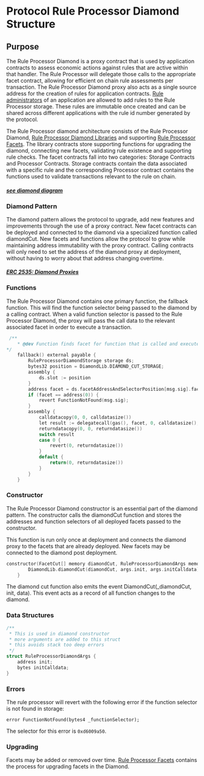 # Protocol Rule Processor Diamond Structure 

## Purpose

The Rule Processor Diamond is a proxy contract that is used by application contracts to assess economic actions against rules that are active within that handler. The Rule Processor will delegate those calls to the appropriate facet contract, allowing for efficient on chain rule assessments per transaction. The Rule Processor Diamond proxy also acts as a single source address for the creation of rules for application contracts. [Rule administrators](../permissions/ADMIN-ROLES.md) of an application are allowed to add rules to the Rule Processor storage. These rules are immutable once created and can be shared across different applications with the rule id number generated by the protocol. 

The Rule Processor diamond architecture consists of the Rule Processor Diamond, [Rule Processor Diamond Libraries](./RULE-PROCESSOR-LIBRARIES.md) and supporting [Rule Processor Facets](./RULE-PROCESSOR-FACETS.md). The library contracts store supporting functions for upgrading the diamond, connecting new facets, validating rule existence and supporting rule checks. The facet contracts fall into two categories: Storage Contracts and Processor Contracts. Storage contracts contain the data associated with a specific rule and the corresponding Processor contract contains the functions used to validate transactions relevant to the rule on chain. 

#### *[see diamond diagram](../images/ProtocolOverview.png)*

### Diamond Pattern

The diamond pattern allows the protocol to upgrade, add new features and improvements through the use of a proxy contract. New facet contracts can be deployed and connected to the diamond via a specialized function called diamondCut. New facets and functions allow the protocol to grow while maintaining address immutability with the proxy contract. Calling contracts will only need to set the address of the diamond proxy at deployment, without having to worry about that address changing overtime.  
#### *[ERC 2535: Diamond Proxies](https://eips.ethereum.org/EIPS/eip-2535)*

### Functions 

The Rule Processor Diamond contains one primary function, the fallback function. This will find the function selector being passed to the diamond by a calling contract. When a valid function selector is passed to the Rule Processor Diamond, the proxy will pass the call data to the relevant associated facet in order to execute a transaction. 

```c
 /**
    * @dev Function finds facet for function that is called and execute the function if a facet is found and return any value.
*/
    fallback() external payable {
        RuleProcessorDiamondStorage storage ds;
        bytes32 position = DiamondLib.DIAMOND_CUT_STORAGE;
        assembly {
            ds.slot := position
        }
        address facet = ds.facetAddressAndSelectorPosition[msg.sig].facetAddress;
        if (facet == address(0)) {
            revert FunctionNotFound(msg.sig);
        }
        assembly {
            calldatacopy(0, 0, calldatasize())
            let result := delegatecall(gas(), facet, 0, calldatasize(), 0, 0)
            returndatacopy(0, 0, returndatasize())
            switch result
            case 0 {
                revert(0, returndatasize())
            }
            default {
                return(0, returndatasize())
            }
        }
    }
```

### Constructor  

The Rule Processor Diamond constructor is an essential part of the diamond pattern. The constructor calls the diamondCut function and stores the addresses and function selectors of all deployed facets passed to the constructor. 

This function is run only once at deployment and connects the diamond proxy to the facets that are already deployed. New facets may be connected to the diamond post deployment. 

```c
constructor(FacetCut[] memory diamondCut, RuleProcessorDiamondArgs memory args) payable {
        DiamondLib.diamondCut(diamondCut, args.init, args.initCalldata);
    }
```
The diamond cut function also emits the event DiamondCut(_diamondCut, init, data). This event acts as a record of all function changes to the diamond. 

### Data Structures 

```c
/**
 * This is used in diamond constructor
 * more arguments are added to this struct
 * this avoids stack too deep errors
 */
struct RuleProcessorDiamondArgs {
    address init;
    bytes initCalldata;
}
```

### Errors 
The rule processor will revert with the following error if the function selector is not found in storage: 

```
error FunctionNotFound(bytes4 _functionSelector);
```

The selector for this error is `0xd6009a50`.


### Upgrading 
Facets may be added or removed over time. [Rule Processor Facets](./RULE-PROCESSOR-FACETS.md) contains the process for upgrading facets in the Diamond. 